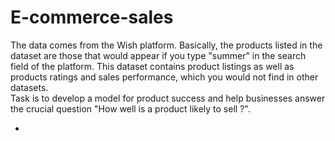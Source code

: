 # E-commerce-sales
The data comes from the Wish platform. Basically, the products listed in the dataset are those that would appear if you type "summer" in the search field of the platform. This dataset contains product listings as well as products ratings and sales performance, which you would not find in other datasets.<br/>
Task is to develop a model for product success and help businesses answer the crucial question "How well is a product likely to sell ?". 

* 
